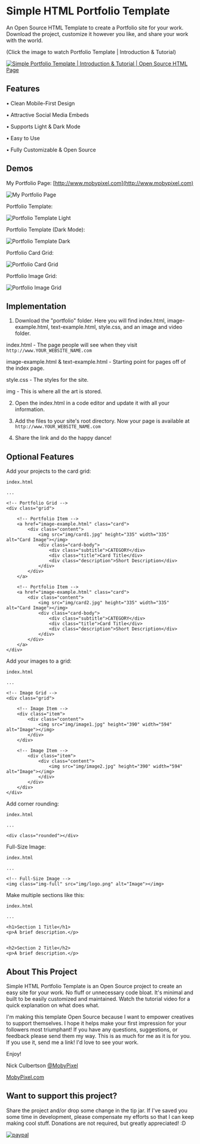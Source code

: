 # Simple HTML Portfolio Template

An Open Source HTML Template to create a Portfolio site for your work. Download the project, customize it however you like, and share your work with the world.

(Click the image to watch Portfolio Template | Introduction & Tutorial)

[![Simple Portfolio Template | Introduction & Tutorial | Open Source HTML Page](https://img.youtube.com/vi/BU1JhI1Pfxo/0.jpg)](https://www.youtube.com/watch?v=BU1JhI1Pfxo "Simple HTML Portfolio Template | Introduction & Tutorial | Open Source HTML Page")


## Features

• Clean Mobile-First Design

• Attractive Social Media Embeds

• Supports Light & Dark Mode

• Easy to Use

• Fully Customizable & Open Source


## Demos

My Portfolio Page: [http://www.mobypixel.com](http://www.mobypixel.com)

![My Portfolio Page](https://github.com/NickCulbertson/VidTest/blob/master/portfolio1.png)

Portfolio Template:

![Portfolio Template Light](https://github.com/NickCulbertson/VidTest/blob/master/portfolio2.png)

Portfolio Template (Dark Mode):

![Portfolio Template Dark](https://github.com/NickCulbertson/VidTest/blob/master/portfolio3.png)

Portfolio Card Grid:

![Portfolio Card Grid](https://github.com/NickCulbertson/VidTest/blob/master/portfolio4.png)

Portfolio Image Grid:

![Portfolio Image Grid](https://github.com/NickCulbertson/VidTest/blob/master/portfolio5.png)

## Implementation

1. Download the "portfolio" folder. Here you will find index.html, image-example.html, text-example.html, style.css, and an image and video folder.

index.html - The page people will see when they visit `http://www.YOUR_WEBSITE_NAME.com`

image-example.html & text-example.html - Starting point for pages off of the index page.

style.css - The styles for the site.

img - This is where all the art is stored.

2. Open the index.html in a code editor and update it with all your information.

3. Add the files to your site's root directory. Now your page is available at
`http://www.YOUR_WEBSITE_NAME.com`

4. Share the link and do the happy dance!

## Optional Features

Add your projects to the card grid:
```
index.html

...

<!-- Portfolio Grid -->
<div class="grid">
                
    <!-- Portfolio Item -->
    <a href="image-example.html" class="card">
        <div class="content">
            <img src="img/card1.jpg" height="335" width="335" alt="Card Image"></img>
            <div class="card-body">
                <div class="subtitle">CATEGORY</div>
                <div class="title">Card Title</div>
                <div class="description">Short Description</div>
            </div>
        </div>
    </a>
                
    <!-- Portfolio Item -->
    <a href="image-example.html" class="card">
        <div class="content">
            <img src="img/card2.jpg" height="335" width="335" alt="Card Image"></img>
            <div class="card-body">
                <div class="subtitle">CATEGORY</div>
                <div class="title">Card Title</div>
                <div class="description">Short Description</div>
            </div>
        </div>
    </a>
</div>
```

Add your images to a grid:
```
index.html

...

<!-- Image Grid -->
<div class="grid">
                
    <!-- Image Item -->
    <div class="item">
        <div class="content">
            <img src="img/image1.jpg" height="390" width="594" alt="Image"></img>
        </div>
    </div>
                
    <!-- Image Item -->
        <div class="item">
            <div class="content">
                <img src="img/image2.jpg" height="390" width="594" alt="Image"></img>
            </div>
        </div>
    </div>
</div>

```

Add corner rounding:

```
index.html

...

<div class="rounded"></div>

```

Full-Size Image:

```
index.html

...

<!-- Full-Size Image -->
<img class="img-full" src="img/logo.png" alt="Image"></img>

```

Make multiple sections like this:

```
index.html

...

<h1>Section 1 Title</h1>
<p>A brief description.</p>
    

<h2>Section 2 Title</h2>
<p>A brief description.</p>
```

## About This Project

Simple HTML Portfolio Template is an Open Source project to create an easy site for your work. No fluff or unnecessary code bloat. It's minimal and built to be easily customized and maintained. Watch the tutorial video for a quick explanation on what does what.
            
I'm making this template Open Source because I want to empower creatives to support themselves. I hope it helps make your first impression for your followers most triumphant! If you have any questions, suggestions, or feedback please send them my way. This is as much for me as it is for you. If you use it, send me a link! I'd love to see your work.

Enjoy!

Nick Culbertson [@MobyPixel](https://twitter.com/MobyPixel)

[MobyPixel.com](http://www.mobypixel.com)


## Want to support this project?

Share the project and/or drop some change in the tip jar. If I've saved you some time in development, please compensate my efforts so that I can keep making cool stuff. Donations are not required, but greatly appreciated! :D

[![paypal](https://www.paypalobjects.com/en_US/i/btn/btn_donateCC_LG.gif)](https://www.paypal.com/cgi-bin/webscr?cmd=_s-xclick&hosted_button_id=HKHYVRMC53W7C)
